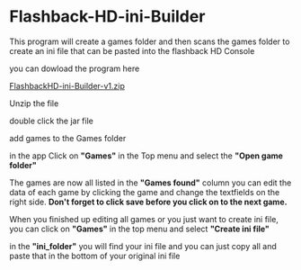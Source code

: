 # Flashback-HD-ini-Builder
This program will create a games folder and then scans the games folder to create an ini file that can be pasted into the flashback HD Console

you can dowload the program here 

[FlashbackHD-ini-Builder-v1.zip](Flashback-HD-ini-Builder/Compiled/FlashbackHD-ini-Builder-v1.zip)

Unzip the file

double click the jar file

add games to the Games folder

in the app Click on **"Games"** in the Top menu and select the **"Open game folder"**

The games are now all listed in the **"Games found"** column you can edit the data of each game by clicking the game
and change the textfields on the right side. **Don't forget to click save before you click on to the next game.**

When you finished up editing all games or you just want to create ini file, you can click on **"Games"** in the top menu
and select **"Create ini file"**

in the **"ini_folder"** you will find your ini file and you can just copy all and paste that in the bottom of your original ini file



